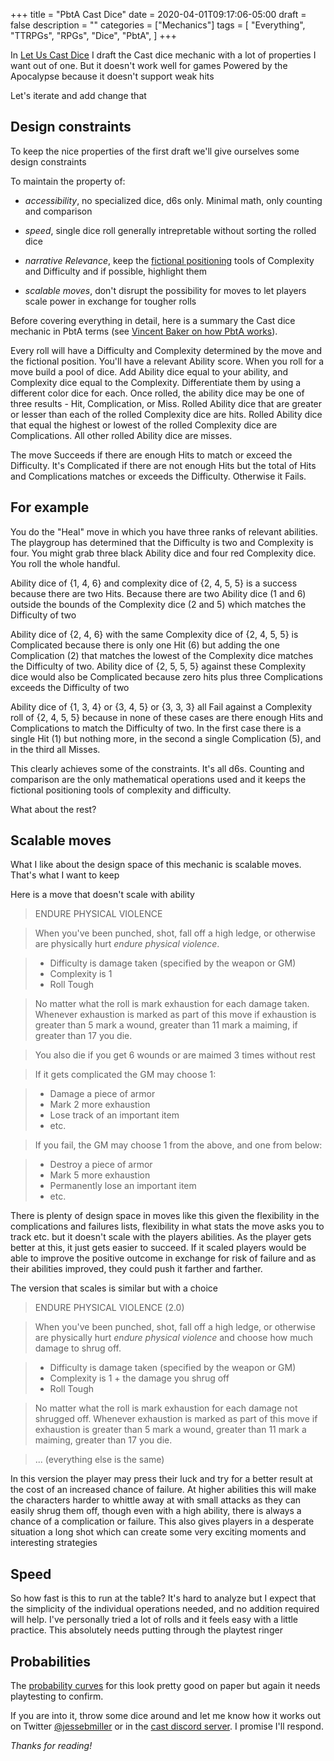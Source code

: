 +++
title = "PbtA Cast Dice"
date = 2020-04-01T09:17:06-05:00
draft = false
description = ""
categories = ["Mechanics"]
tags = [
  "Everything",
  "TTRPGs",
  "RPGs",
  "Dice",
  "PbtA",
]
+++

In [Let Us Cast Dice](/posts/let-us-cast-dice/) I draft the Cast dice
mechanic with a lot of properties I want out of one. But it doesn't
work well for games Powered by the Apocalypse because it doesn't
support weak hits

Let's iterate and add change that

<!--more-->

## Design constraints

To keep the nice properties of the first draft we'll give ourselves
some design constraints

To maintain the property of:

* *accessibility*, no specialized dice, d6s only. Minimal
  math, only counting and comparison

* *speed*, single dice roll generally intrepretable without sorting
  the rolled dice

* *narrative Relevance*, keep the [fictional
  positioning](http://lumpley.com/index.php/anyway/thread/689) tools
  of Complexity and Difficulty and if possible, highlight them

* *scalable moves*, don't disrupt the possibility for moves to let
  players scale power in exchange for tougher rolls

Before covering everything in detail, here is a summary the Cast dice
mechanic in PbtA terms (see [Vincent Baker on how PbtA
works](https://lumpley.games/2019/12/30/powered-by-the-apocalypse-part-1)).

Every roll will have a Difficulty and Complexity determined by the
move and the fictional position. You'll have a relevant Ability
score. When you roll for a move build a pool of dice. Add Ability dice
equal to your ability, and Complexity dice equal to the Complexity.
Differentiate them by using a different color dice for each. Once
rolled, the ability dice may be one of three results - Hit,
Complication, or Miss. Rolled Ability dice that are greater or lesser
than each of the rolled Complexity dice are hits. Rolled Ability dice
that equal the highest or lowest of the rolled Complexity dice are
Complications. All other rolled Ability dice are misses.

The move Succeeds if there are enough Hits to match or exceed the
Difficulty. It's Complicated if there are not enough Hits but
the total of Hits and Complications matches or exceeds the
Difficulty. Otherwise it Fails.

## For example

You do the "Heal" move in which you have three ranks of relevant
abilities. The playgroup has determined that the Difficulty is two and
Complexity is four. You might grab three black Ability dice and four red
Complexity dice. You roll the whole handful.

Ability dice of {1, 4, 6} and complexity dice of {2, 4, 5, 5} is a success
because there are two Hits. Because there are two Ability dice (1 and
6) outside the bounds of the Complexity dice (2 and 5) which matches
the Difficulty of two

Ability dice of {2, 4, 6} with the same Complexity dice of {2, 4, 5, 5} is
Complicated because there is only one Hit (6) but adding the one
Complication (2) that matches the lowest of the Complexity dice
matches the Difficulty of two. Ability dice of {2, 5, 5, 5} against these
Complexity dice would also be Complicated because zero hits plus three
Complications exceeds the Difficulty of two

Ability dice of {1, 3, 4} or {3, 4, 5} or {3, 3, 3} all Fail against a
Complexity roll of {2, 4, 5, 5} because in none of these cases are
there enough Hits and Complications to match the Difficulty of two. In
the first case there is a single Hit (1) but nothing more, in the
second a single Complication (5), and in the third all Misses.

This clearly achieves some of the constraints. It's all d6s. Counting
and comparison are the only mathematical operations used and it keeps the
fictional positioning tools of complexity and difficulty.

What about the rest?

## Scalable moves

What I like about the design space of this mechanic is scalable
moves. That's what I want to keep

Here is a move that doesn't scale with ability

> ENDURE PHYSICAL VIOLENCE

> When you've been punched, shot, fall off a high ledge, or otherwise
> are physically hurt *endure physical violence*.

> * Difficulty is damage taken (specified by the weapon or GM)
> * Complexity is 1
> * Roll Tough

> No matter what the roll is mark exhaustion for each damage
> taken. Whenever exhaustion is marked as part of this move if exhaustion
> is greater than 5 mark a wound, greater than 11 mark a maiming, if
> greater than 17 you die.

> You also die if you get 6 wounds or are maimed 3 times without rest

> If it gets complicated the GM may choose 1:

> * Damage a piece of armor
> * Mark 2 more exhaustion
> * Lose track of an important item
> * etc.

> If you fail, the GM may choose 1 from the above, and one from below:

> * Destroy a piece of armor
> * Mark 5 more exhaustion
> * Permanently lose an important item
> * etc.

There is plenty of design space in moves like this given the
flexibility in the complications and failures lists, flexibility in
what stats the move asks you to track etc. but it doesn't scale with
the players abilities. As the player gets better at this, it just gets
easier to succeed. If it scaled players would be able to improve the
positive outcome in exchange for risk of failure and as their
abilities improved, they could push it farther and farther.

The version that scales is similar but with a choice

> ENDURE PHYSICAL VIOLENCE (2.0)

> When you've been punched, shot, fall off a high ledge, or otherwise
> are physically hurt *endure physical violence* and choose how much
> damage to shrug off.

> * Difficulty is damage taken (specified by the weapon or GM)
> * Complexity is 1 + the damage you shrug off
> * Roll Tough

> No matter what the roll is mark exhaustion for each damage not shrugged
> off. Whenever exhaustion is marked as part of this move if exhaustion
> is greater than 5 mark a wound, greater than 11 mark a maiming,
> greater than 17 you die.

> ... (everything else is the same)

In this version the player may press their luck and try for a better
result at the cost of an increased chance of failure. At higher
abilities this will make the characters harder to whittle away at with
small attacks as they can easily shrug them off, though even with a
high ability, there is always a chance of a complication or
failure. This also gives players in a desperate situation a long shot
which can create some very exciting moments and interesting
strategies

## Speed

So how fast is this to run at the table? It's hard to analyze but I
expect that the simplicity of the individual operations needed, and no
addition required will help. I've personally tried a lot of rolls and
it feels easy with a little practice. This absolutely needs putting
through the playtest ringer

## Probabilities

The [probability
curves](https://docs.google.com/spreadsheets/d/1pjkDFmOBqC1BPa6yQG8rjCFE3O9-h0l97jEb1FP2CUs/view)
for this look pretty good on paper but again it needs playtesting to
confirm.

If you are into it, throw some dice around and let me know how it
works out on Twitter [@jessebmiller](https://twitter.com/jessebmiller)
or in the [cast discord server](https://discord.gg/pCQ44h). I promise
I'll respond.

*Thanks for reading!*